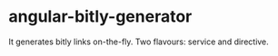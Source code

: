 # angular-bitly-generator
It generates bitly links on-the-fly. Two flavours: service and directive.
